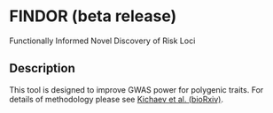 # FINDOR (beta release)
Functionally Informed Novel Discovery of Risk Loci
## Description
This tool is designed to improve GWAS power for polygenic traits. For details of methodology please see [Kichaev et al. (bioRxiv)](https://www.biorxiv.org/content/early/2017/11/20/222265).

